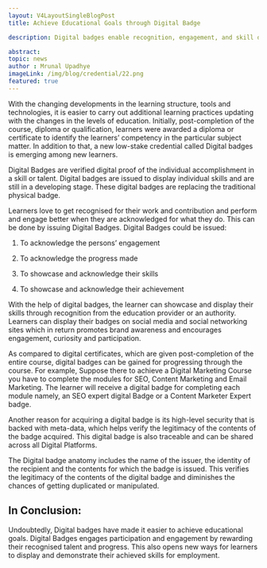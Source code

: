 ```yaml
---
layout: V4LayoutSingleBlogPost
title: Achieve Educational Goals through Digital Badge

description: Digital badges enable recognition, engagement, and skill display, facilitating educational goals and promoting learner participation and employment opportunities.

abstract: 
topic: news
author : Mrunal Upadhye
imageLink: /img/blog/credential/22.png
featured: true
---
```


With the changing developments in the learning structure, tools and technologies, it is easier to carry out additional learning practices updating with the changes in the levels of education. Initially, post-completion of the course, diploma or qualification, learners were awarded a diploma or certificate to identify the learners’ competency in the particular subject matter. In addition to that, a new low-stake credential called Digital badges is emerging among new learners.

Digital Badges are verified digital proof of the individual accomplishment in a skill or talent. Digital badges are issued to display individual skills and are still in a developing stage. These digital badges are replacing the traditional physical badge.

Learners love to get recognised for their work and contribution and perform and engage better when they are acknowledged for what they do. This can be done by issuing Digital Badges. Digital Badges could be issued:

1. To acknowledge the persons’ engagement

1. To acknowledge the progress made

1. To showcase and acknowledge their skills

1. To showcase and acknowledge their achievement

With the help of digital badges, the learner can showcase and display their skills through recognition from the education provider or an authority. Learners can display their badges on social media and social networking sites which in return promotes brand awareness and encourages engagement, curiosity and participation.

As compared to digital certificates, which are given post-completion of the entire course, digital badges can be gained for progressing through the course. For example, Suppose there to achieve a Digital Marketing Course you have to complete the modules for SEO, Content Marketing and Email Marketing. The learner will receive a digital badge for completing each module namely, an SEO expert digital Badge or a Content Marketer Expert badge.

Another reason for acquiring a digital badge is its high-level security that is backed with meta-data, which helps verify the legitimacy of the contents of the badge acquired. This digital badge is also traceable and can be shared across all Digital Platforms.

The Digital badge anatomy includes the name of the issuer, the identity of the recipient and the contents for which the badge is issued. This verifies the legitimacy of the contents of the digital badge and diminishes the chances of getting duplicated or manipulated.

## In Conclusion:

Undoubtedly, Digital badges have made it easier to achieve educational goals. Digital Badges engages participation and engagement by rewarding their recognised talent and progress. This also opens new ways for learners to display and demonstrate their achieved skills for employment.
